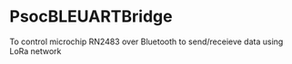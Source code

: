 # PsocBLEUARTBridge
To control microchip RN2483 over Bluetooth to send/receieve data using LoRa network
